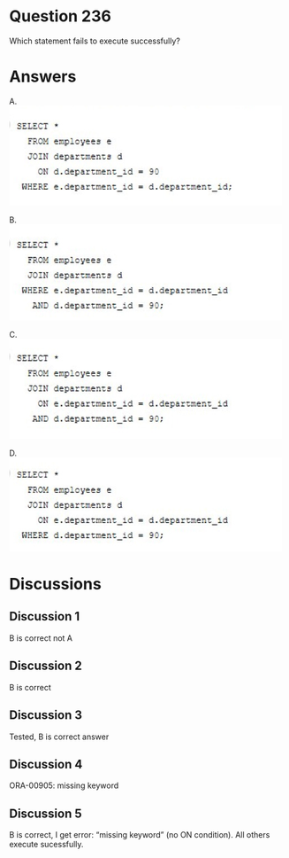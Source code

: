 # Question 236
Which statement fails to execute successfully?

# Answers
A.
![](../images/image124.png)
		

B.
![](../images/image125.png)
		 

C.
![](../images/image126.png)
		

D.
![](../images/image127.png)
		

# Discussions
## Discussion 1
B is correct not A

## Discussion 2
B is correct

## Discussion 3
Tested, B is correct answer

## Discussion 4
ORA-00905: missing keyword

## Discussion 5
B is correct, I get error: “missing keyword”  (no ON condition). All others execute sucessfully.

